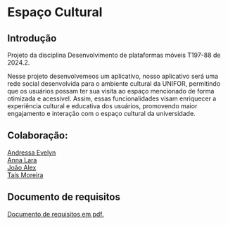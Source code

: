 # Espaço Cultural

## Introdução

Projeto da disciplina Desenvolvimento de plataformas móveis T197-88 de 2024.2.

Nesse projeto desenvolvemeos um aplicativo, nosso aplicativo será uma rede social desenvolvida para o ambiente cultural da UNIFOR, permitindo que os usuários possam ter sua visita ao espaço mencionado de forma otimizada e acessível. Assim, essas funcionalidades visam enriquecer a experiência cultural e educativa dos usuários, promovendo maior engajamento e interação com o espaço cultural da universidade.

## Colaboração:

[Andressa Evelyn](https://github.com/Andressa-Evelyn)<br>
[Anna Lara](https://github.com/LaraaMagalhaes)<br>
[João Alex](https://github.com/Joao-ava)<br>
[Taís Moreira](https://github.com/taismoreira2023)<br>

## Documento de requisitos

[Documento de requisitos em pdf.](Trabalho_Disp_Moveis.pdf)
